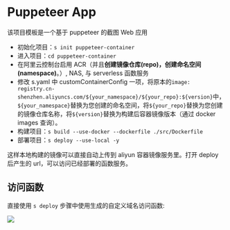 # Puppeteer App

该项目模板是一个基于 puppeteer 的截图 Web 应用

- 初始化项目：`s init puppeteer-container`
- 进入项目：`cd puppeteer-container`
- 在阿里云控制台启用 ACR（并且**创建镜像仓库(repo)，创建命名空间(namespace)**。）, NAS, 与 serverless 函数服务
- 修改 s.yaml 中 customContainerConfig 一项，将原本的`image: registry.cn-shenzhen.aliyuncs.com/${your_namespace}/${your_repo}:${version}`中，`${your_namespace}`替换为您创建的命名空间，将`${your_repo}`替换为您创建的镜像仓库名称，将`${version}`替换为构建后容器镜像版本（通过 docker images 查询）。
- 构建项目：`s build --use-docker --dockerfile ./src/Dockerfile`
- 部署项目：`s deploy --use-local -y`


这样本地构建的镜像可以直接自动上传到 aliyun 容器镜像服务里。打开 deploy 后产生的 url，可以访问已经部署的函数服务。


## 访问函数

直接使用 `s deploy` 步骤中使用生成的自定义域名访问函数:

![](https://img.alicdn.com/imgextra/i3/O1CN01zHn7rA26A0ie5k2NY_!!6000000007620-2-tps-945-123.png)
